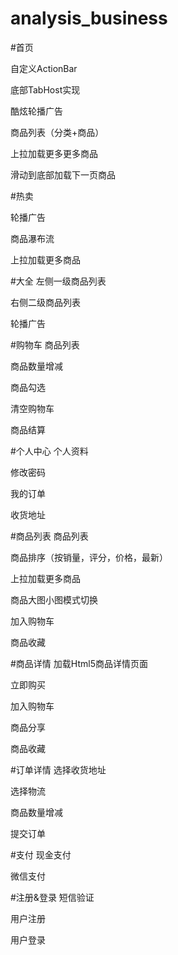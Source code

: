 # analysis_business
#首页

自定义ActionBar

底部TabHost实现

酷炫轮播广告

商品列表（分类+商品）

上拉加载更多更多商品

滑动到底部加载下一页商品

#热卖

轮播广告

商品瀑布流

上拉加载更多商品

#大全
左侧一级商品列表

右侧二级商品列表

轮播广告

#购物车
商品列表

商品数量增减

商品勾选

清空购物车

商品结算

#个人中心
个人资料

修改密码

我的订单

收货地址

#商品列表
商品列表

商品排序（按销量，评分，价格，最新）

上拉加载更多商品

商品大图小图模式切换

加入购物车

商品收藏

#商品详情
加载Html5商品详情页面

立即购买

加入购物车

商品分享

商品收藏

#订单详情
选择收货地址

选择物流

商品数量增减

提交订单

#支付
现金支付

微信支付

#注册&登录
短信验证

用户注册

用户登录

